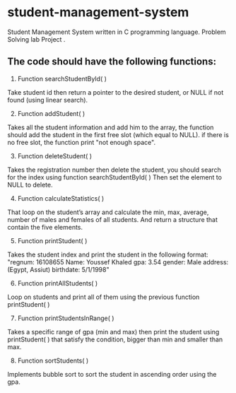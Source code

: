 # student-management-system
Student Management System written in C programming language. Problem Solving lab Project . 
## The code should have the following functions:
1. Function searchStudentById( )

Take student id then return a pointer to the desired student, or NULL if not found (using linear search).

2. Function addStudent( )

Takes all the student information and add him to the array, the function should add the student in the first free slot (which equal to NULL). if there is no free slot, the function print "not enough space".

3. Function deleteStudent( )

Takes the registration number then delete the student, you should search for the index using function searchStudentById( ) Then set the element to NULL to delete.

4. Function calculateStatistics( )

That loop on the student’s array and calculate the min, max, average, number of males and females of all students. And return a structure that contain the five elements.

5. Function printStudent( )

Takes the student index and print the student in the following format:
"regnum: 16108655 Name: Youssef Khaled gpa: 3.54 gender: Male address: (Egypt, Assiut) birthdate: 5/1/1998"

6. Function printAllStudents( )

Loop on students and print all of them using the previous function printStudent( )

7. Function printStudentsInRange( )

Takes a specific range of gpa (min and max) then print the student using printStudent( ) that satisfy the condition, bigger than min and smaller than max.

8. Function sortStudents( )

Implements bubble sort to sort the student in ascending order using the gpa.
